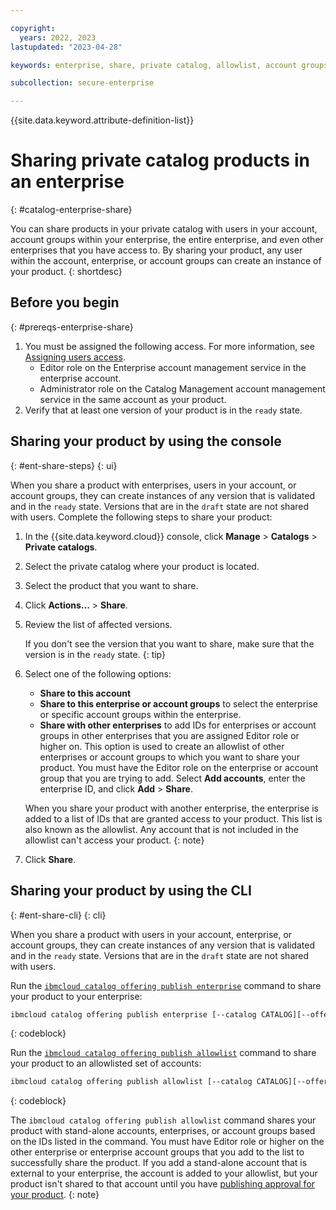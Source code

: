 ```yaml
---

copyright:
  years: 2022, 2023
lastupdated: "2023-04-28"

keywords: enterprise, share, private catalog, allowlist, account groups

subcollection: secure-enterprise

---
```


{{site.data.keyword.attribute-definition-list}}

# Sharing private catalog products in an enterprise
{: #catalog-enterprise-share}

You can share products in your private catalog with users in your account, account groups within your enterprise, the entire enterprise, and even other enterprises that you have access to. By sharing your product, any user within the account, enterprise, or account groups can create an instance of your product.
{: shortdesc}

## Before you begin
{: #prereqs-enterprise-share}

1. You must be assigned the following access. For more information, see [Assigning users access](/docs/account?topic=account-catalog-access).
   - Editor role on the Enterprise account management service in the enterprise account.
   - Administrator role on the Catalog Management account management service in the same account as your product.
1. Verify that at least one version of your product is in the `ready` state.

## Sharing your product by using the console
{: #ent-share-steps}
{: ui}

When you share a product with enterprises, users in your account, or account groups, they can create instances of any version that is validated and in the `ready` state. Versions that are in the `draft` state are not shared with users. Complete the following steps to share your product:

1. In the {{site.data.keyword.cloud}} console, click **Manage** > **Catalogs** > **Private catalogs**.
1. Select the private catalog where your product is located.
1. Select the product that you want to share.
1. Click **Actions...** > **Share**.
1. Review the list of affected versions.

   If you don't see the version that you want to share, make sure that the version is in the `ready` state.
   {: tip}

1. Select one of the following options:
   - **Share to this account**
   - **Share to this enterprise or account groups** to select the enterprise or specific account groups within the enterprise.
   - **Share with other enterprises** to add IDs for enterprises or account groups in other enterprises that you are assigned Editor role or higher on. This option is used to create an allowlist of other enterprises or account groups to which you want to share your product. You must have the Editor role on the enterprise or account group that you are trying to add. Select **Add accounts**, enter the enterprise ID, and click **Add** > **Share**.

   When you share your product with another enterprise, the enterprise is added to a list of IDs that are granted access to your product. This list is also known as the allowlist. Any account that is not included in the allowlist can't access your product.
   {: note}

1. Click **Share**.

## Sharing your product by using the CLI
{: #ent-share-cli}
{: cli}

When you share a product with users in your account, enterprise, or account groups, they can create instances of any version that is validated and in the `ready` state. Versions that are in the `draft` state are not shared with users.

Run the [`ibmcloud catalog offering publish enterprise`](/docs/cli?topic=cli-manage-catalogs-plugin#publish-offering-enterprise) command to share your product to your enterprise:

   ```bash
   ibmcloud catalog offering publish enterprise [--catalog CATALOG][--offering OFFERING]
   ```
   {: codeblock}

Run the [`ibmcloud catalog offering publish allowlist`](/docs/cli?topic=cli-manage-catalogs-plugin#publish-offering-allowllist) command to share your product to an allowlisted set of accounts:

   ```bash
   ibmcloud catalog offering publish allowlist [--catalog CATALOG][--offering OFFERING][--account-ids ACCOUNT-IDS]
   ```
   {: codeblock}

The `ibmcloud catalog offering publish allowlist` command shares your product with stand-alone accounts, enterprises, or account groups based on the IDs listed in the command. You must have Editor role or higher on the other enterprise or enterprise account groups that you add to the list to successfully share the product. If you add a stand-alone account that is external to your enterprise, the account is added to your allowlist, but your product isn't shared to that account until you have [publishing approval for your product](/docs/sell?topic=sell-sw-publish&interface=ui#sw-request-approval).
{: note}
